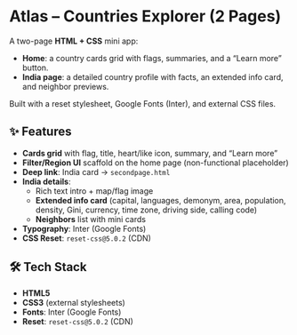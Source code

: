 # Atlas – Countries Explorer (2 Pages)

A two-page **HTML + CSS** mini app:
- **Home**: a country cards grid with flags, summaries, and a “Learn more” button.
- **India page**: a detailed country profile with facts, an extended info card, and neighbor previews.

Built with a reset stylesheet, Google Fonts (Inter), and external CSS files.

## ✨ Features
- **Cards grid** with flag, title, heart/like icon, summary, and “Learn more”
- **Filter/Region UI** scaffold on the home page (non-functional placeholder)
- **Deep link**: India card → `secondpage.html`
- **India details**:
  - Rich text intro + map/flag image
  - **Extended info card** (capital, languages, demonym, area, population, density, Gini, currency, time zone, driving side, calling code)
  - **Neighbors** list with mini cards
- **Typography**: Inter (Google Fonts)
- **CSS Reset**: `reset-css@5.0.2` (CDN)

## 🛠️ Tech Stack
- **HTML5**
- **CSS3** (external stylesheets)
- **Fonts**: Inter (Google Fonts)
- **Reset**: `reset-css@5.0.2` (CDN)
